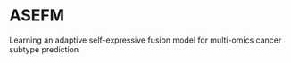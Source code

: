 # ASEFM
Learning an adaptive self-expressive fusion model for multi-omics cancer subtype prediction
